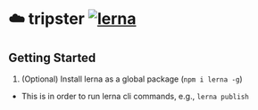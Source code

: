 # ☁️ tripster [![lerna](https://img.shields.io/badge/maintained%20with-lerna-cc00ff.svg)](https://lerna.js.org/)

## Getting Started

1. (Optional) Install lerna as a global package (`npm i lerna -g`)

- This is in order to run lerna cli commands, e.g., `lerna publish`
